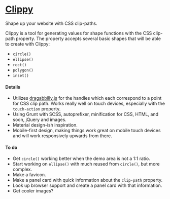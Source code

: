 [Clippy](http://bennettfeely.com/clippy)
======

Shape up your website with CSS clip-paths.

Clippy is a tool for generating values for shape functions with the CSS clip-path property. The property accepts several basic shapes that will be able to create with Clippy:

* `circle()` 
* `ellipse()`
* `rect()`
* `polygon()`
* `inset()`


#### Details
* Utilizes [dragabbilly.js](https://github.com/desandro/draggabilly) for the handles which each correspond to a point for CSS clip path. Works really well on touch devices, especially with the `touch-action` property.
* Using Grunt with SCSS, autoprefixer, minification for CSS, HTML, and soon, jQuery and images.
* Material design-ish inspiration.
* Mobile-first design, making things work great on mobile touch devices and will work responsively upwards from there.


#### To do

* Get `circle()` working better when the demo area is not a 1:1 ratio.
* Start working on  `ellipse()` with much reused from `circle()`, but more complex.
* Make a favicon.
* Make a panel card with quick information about the `clip-path` property.
* Look up browser support and create a panel card with that information.
* Get cooler images?

